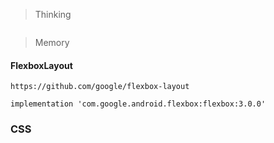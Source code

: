 > Thinking

```

```

> Memory

#### FlexboxLayout

```
https://github.com/google/flexbox-layout

implementation 'com.google.android.flexbox:flexbox:3.0.0'

```

### CSS